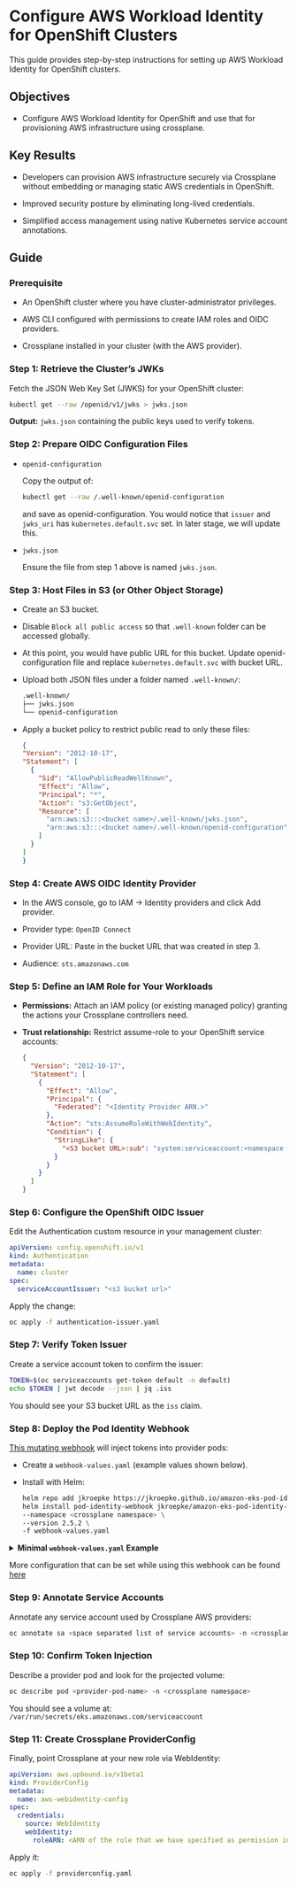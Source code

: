 # Configure AWS Workload Identity for OpenShift Clusters

This guide provides step-by-step instructions for setting up AWS Workload Identity for OpenShift clusters.

## Objectives

- Configure AWS Workload Identity for OpenShift and use that for provisioning AWS infrastructure using crossplane.

## Key Results

- Developers can provision AWS infrastructure securely via Crossplane without embedding or managing static AWS credentials in OpenShift.

- Improved security posture by eliminating long-lived credentials.

- Simplified access management using native Kubernetes service account annotations.

## Guide

### Prerequisite

- An OpenShift cluster where you have cluster-administrator privileges.

- AWS CLI configured with permissions to create IAM roles and OIDC providers.

- Crossplane installed in your cluster (with the AWS provider).

### Step 1: Retrieve the Cluster’s JWKs

Fetch the JSON Web Key Set (JWKS) for your OpenShift cluster:

```bash
kubectl get --raw /openid/v1/jwks > jwks.json
```

**Output:** `jwks.json` containing the public keys used to verify tokens.

### Step 2: Prepare OIDC Configuration Files

- `openid-configuration`

  Copy the output of:

  ```bash
  kubectl get --raw /.well-known/openid-configuration
  ```

  and save as openid-configuration.
  You would notice that `issuer` and `jwks_uri` has `kubernetes.default.svc` set. In later stage, we will update this.

- `jwks.json`

  Ensure the file from step 1 above is named `jwks.json`.

### Step 3: Host Files in S3 (or Other Object Storage)

- Create an S3 bucket.

- Disable `Block all public access` so that `.well-known` folder can be accessed globally.

- At this point, you would have public URL for this bucket. Update openid-configuration file and replace `kubernetes.default.svc` with bucket URL.

- Upload both JSON files under a folder named `.well-known/`:

  ```bash
  .well-known/
  ├── jwks.json
  └── openid-configuration
  ```

- Apply a bucket policy to restrict public read to only these files:

  ```json
  {
  "Version": "2012-10-17",
  "Statement": [
    {
      "Sid": "AllowPublicReadWellKnown",
      "Effect": "Allow",
      "Principal": "*",
      "Action": "s3:GetObject",
      "Resource": [
        "arn:aws:s3:::<bucket name>/.well-known/jwks.json",
        "arn:aws:s3:::<bucket name>/.well-known/openid-configuration"
      ]
    }
  ]
  }
  ```

### Step 4: Create AWS OIDC Identity Provider

- In the AWS console, go to IAM → Identity providers and click Add provider.

- Provider type: `OpenID Connect`

- Provider URL: Paste in the bucket URL that was created in step 3.

- Audience: `sts.amazonaws.com`

### Step 5: Define an IAM Role for Your Workloads

- **Permissions:** Attach an IAM policy (or existing managed policy) granting the actions your Crossplane controllers need.

- **Trust relationship:** Restrict assume-role to your OpenShift service accounts:

  ```json
  {
    "Version": "2012-10-17",
    "Statement": [
      {
        "Effect": "Allow",
        "Principal": {
          "Federated": "<Identity Provider ARN.>"
        },
        "Action": "sts:AssumeRoleWithWebIdentity",
        "Condition": {
          "StringLike": {
            "<S3 bucket URL>:sub": "system:serviceaccount:<namespace where crossplane compostition would run>:*"
          }
        }
      }
    ]
  }
  ```

### Step 6: Configure the OpenShift OIDC Issuer

Edit the Authentication custom resource in your management cluster:

  ```yaml
  apiVersion: config.openshift.io/v1
  kind: Authentication
  metadata:
    name: cluster
  spec:
    serviceAccountIssuer: "<s3 bucket url>"
  ```
  
  Apply the change:

  ```bash
  oc apply -f authentication-issuer.yaml
  ```

### Step 7: Verify Token Issuer

Create a service account token to confirm the issuer:

```bash
TOKEN=$(oc serviceaccounts get-token default -n default)
echo $TOKEN | jwt decode --json | jq .iss
```

You should see your S3 bucket URL as the `iss` claim.

### Step 8: Deploy the Pod Identity Webhook

[This mutating webhook](https://github.com/aws/amazon-eks-pod-identity-webhook/tree/master) will inject tokens into provider pods:

- Create a `webhook-values.yaml` (example values shown below).

- Install with Helm:

  ```bash
  helm repo add jkroepke https://jkroepke.github.io/amazon-eks-pod-identity-webhook
  helm install pod-identity-webhook jkroepke/amazon-eks-pod-identity-webhook \
  --namespace <crossplane namespace> \
  --version 2.5.2 \
  -f webhook-values.yaml
  ```

<details> <summary><strong>Minimal <code>webhook-values.yaml</code> Example</strong></summary>

```yaml
config:
  annotationPrefix: eks.amazonaws.com
  defaultAwsRegion: eu-north-1
  tokenAudience: sts.amazonaws.com
  tokenExpiration: 86400

mutatingWebhook:
  namespaceSelector:
    matchExpressions:
      - key: kubernetes.io/metadata.name
        operator: In
        values: ["stakater-crossplane"]
```

</details>

More configuration that can be set while using this webhook can be found [here](https://github.com/jkroepke/helm-charts/tree/main/charts/amazon-eks-pod-identity-webhook)

### Step 9: Annotate Service Accounts

Annotate any service account used by Crossplane AWS providers:

```bash
oc annotate sa <space separated list of service accounts> -n <crossplane namespace> eks.amazonaws.com/role-arn=<ARN of the role that we have specified as permission in step 5>
```

### Step 10: Confirm Token Injection

Describe a provider pod and look for the projected volume:

```bash
oc describe pod <provider-pod-name> -n <crossplane namespace>
```

You should see a volume at: `/var/run/secrets/eks.amazonaws.com/serviceaccount`

### Step 11: Create Crossplane ProviderConfig

Finally, point Crossplane at your new role via WebIdentity:

```yaml
apiVersion: aws.upbound.io/v1beta1
kind: ProviderConfig
metadata:
  name: aws-webidentity-config
spec:
  credentials:
    source: WebIdentity
    webIdentity:
      roleARN: <ARN of the role that we have specified as permission in step 5>
```

Apply it:

```bash
oc apply -f providerconfig.yaml
```
